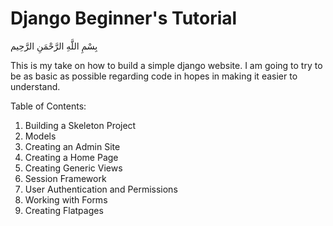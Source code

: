 # Django Beginner's Tutorial

بِسْمِ اللَّهِ الرَّحْمَنِ الرَّحِيم

This is my take on how to build a simple django website. I am going to try to be as basic as possible regarding code in hopes in making it easier to understand. 

Table of Contents:

01. Building a Skeleton Project
02. Models
03. Creating an Admin Site
04. Creating a Home Page
05. Creating Generic Views
06. Session Framework
07. User Authentication and Permissions
08. Working with Forms
09. Creating Flatpages
